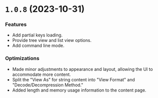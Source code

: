# `1.0.8` (2023-10-31)

### Features

- Add partial keys loading.
- Provide tree view and list view options.
- Add command line mode.

### Optimizations

- Made minor adjustments to appearance and layout, allowing the UI to accommodate more content.
- Split the "View As" for string content into "View Format" and "Decode/Decompression Method."
- Added length and memory usage information to the content page.
